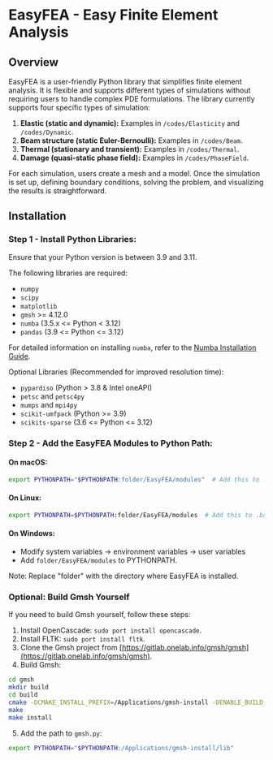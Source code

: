 # EasyFEA - Easy Finite Element Analysis

## Overview

EasyFEA is a user-friendly Python library that simplifies finite element analysis. It is flexible and supports different types of simulations without requiring users to handle complex PDE formulations. The library currently supports four specific types of simulation:

1. **Elastic (static and dynamic):** Examples in `/codes/Elasticity` and `/codes/Dynamic`.
2. **Beam structure (static Euler-Bernoulli):** Examples in `/codes/Beam`.
3. **Thermal (stationary and transient):** Examples in `/codes/Thermal`.
4. **Damage (quasi-static phase field):** Examples in `/codes/PhaseField`.

For each simulation, users create a mesh and a model. Once the simulation is set up, defining boundary conditions, solving the problem, and visualizing the results is straightforward.

## Installation

### Step 1 - Install Python Libraries:

Ensure that your Python version is between 3.9 and 3.11.

The following libraries are required:

- `numpy`
- `scipy`
- `matplotlib`
- `gmsh` >= 4.12.0
- `numba` (3.5.x <= Python < 3.12)
- `pandas` (3.9 <= Python <= 3.12)

For detailed information on installing `numba`, refer to the [Numba Installation Guide](https://numba.readthedocs.io/en/stable/user/installing.html#numba-support-info).

Optional Libraries (Recommended for improved resolution time):

- `pypardiso` (Python > 3.8 & Intel oneAPI)
- `petsc` and `petsc4py`
- `mumps` and `mpi4py`
- `scikit-umfpack` (Python >= 3.9)
- `scikits-sparse` (3.6 <= Python <= 3.12)

### Step 2 - Add the EasyFEA Modules to Python Path:

#### On macOS:

```bash
export PYTHONPATH="$PYTHONPATH:folder/EasyFEA/modules"  # Add this to .zprofile
```

#### On Linux:

```bash
export PYTHONPATH=$PYTHONPATH:folder/EasyFEA/modules  # Add this to .bash_aliases
```

#### On Windows:

- Modify system variables -> environment variables -> user variables
- Add `folder/EasyFEA/modules` to PYTHONPATH.

Note: Replace "folder" with the directory where EasyFEA is installed.

### Optional: Build Gmsh Yourself

If you need to build Gmsh yourself, follow these steps:

1. Install OpenCascade: `sudo port install opencascade`.
2. Install FLTK: `sudo port install fltk`.
3. Clone the Gmsh project from [https://gitlab.onelab.info/gmsh/gmsh](https://gitlab.onelab.info/gmsh/gmsh).
4. Build Gmsh:

```bash
cd gmsh
mkdir build
cd build
cmake -DCMAKE_INSTALL_PREFIX=/Applications/gmsh-install -DENABLE_BUILD_DYNAMIC=1 ..
make
make install
```

5. Add the path to `gmsh.py`:

```bash
export PYTHONPATH="$PYTHONPATH:/Applications/gmsh-install/lib"
```